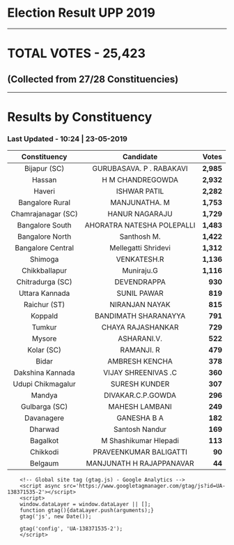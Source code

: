 # Election Result UPP 2019

---
# TOTAL VOTES - 25,423 
## (Collected from 27/28 Constituencies) 


---
# Results by Constituency 

### Last Updated - 10:24 | 23-05-2019 


|   Constituency   |        Candidate         |  Votes  |
|:----------------:|:------------------------:|--------:|
|   Bijapur (SC)   | GURUBASAVA. P . RABAKAVI |**2,985**|
|      Hassan      |     H M CHANDREGOWDA     |**2,932**|
|      Haveri      |       ISHWAR PATIL       |**2,282**|
| Bangalore Rural  |      MANJUNATHA. M       |**1,753**|
|Chamrajanagar (SC)|      HANUR NAGARAJU      |**1,729**|
| Bangalore South  |AHORATRA NATESHA POLEPALLI|**1,483**|
| Bangalore North  |       Santhosh M.        |**1,422**|
|Bangalore Central |   Mellegatti Shridevi    |**1,312**|
|     Shimoga      |       VENKATESH.R        |**1,136**|
|  Chikkballapur   |        Muniraju.G        |**1,116**|
| Chitradurga (SC) |       DEVENDRAPPA        |  **930**|
|  Uttara Kannada  |       SUNIL PAWAR        |  **819**|
|   Raichur (ST)   |      NIRANJAN NAYAK      |  **815**|
|     Koppald      |   BANDIMATH SHARANAYYA   |  **791**|
|      Tumkur      |    CHAYA RAJASHANKAR     |  **729**|
|      Mysore      |       ASHARANI.V.        |  **522**|
|    Kolar (SC)    |        RAMANJI. R        |  **479**|
|      Bidar       |      AMBRESH KENCHA      |  **378**|
| Dakshina Kannada |   VIJAY SHREENIVAS .C    |  **360**|
|Udupi Chikmagalur |      SURESH KUNDER       |  **307**|
|      Mandya      |    DIVAKAR.C.P.GOWDA     |  **296**|
|  Gulbarga (SC)   |      MAHESH LAMBANI      |  **249**|
|    Davanagere    |       GANESHA B A        |  **182**|
|     Dharwad      |      Santosh Nandur      |  **169**|
|     Bagalkot     |  M Shashikumar Hlepadi   |  **113**|
|     Chikkodi     |  PRAVEENKUMAR BALIGATTI  |   **90**|
|     Belgaum      | MANJUNATH H RAJAPPANAVAR |   **44**|



        <!-- Global site tag (gtag.js) - Google Analytics -->
        <script async src='https://www.googletagmanager.com/gtag/js?id=UA-138371535-2'></script>
        <script>
        window.dataLayer = window.dataLayer || [];
        function gtag(){dataLayer.push(arguments);}
        gtag('js', new Date());

        gtag('config', 'UA-138371535-2');
        </script>
        